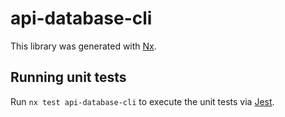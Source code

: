 # api-database-cli

This library was generated with [Nx](https://nx.dev).

## Running unit tests

Run `nx test api-database-cli` to execute the unit tests via [Jest](https://jestjs.io).
